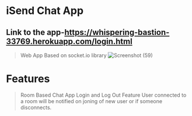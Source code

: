 # iSend Chat App
## Link to the app-https://whispering-bastion-33769.herokuapp.com/login.html
> Web App Based on socket.io library
![Screenshot (59)](https://user-images.githubusercontent.com/69078309/166158233-10d62e2d-0c7b-43e1-b9b4-2632a52bffd8.png)
# Features
> Room Based Chat App 
> Login and Log Out Feature 
> User connected to a room will be notified on joning of new user or if someone disconnects.
  
